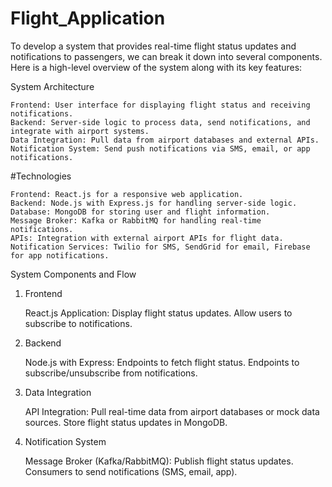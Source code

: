 # Flight_Application
To develop a system that provides real-time flight status updates and notifications to passengers, we can break it down into several components. Here is a high-level overview of the system along with its key features:

System Architecture

    Frontend: User interface for displaying flight status and receiving notifications.
    Backend: Server-side logic to process data, send notifications, and integrate with airport systems.
    Data Integration: Pull data from airport databases and external APIs.
    Notification System: Send push notifications via SMS, email, or app notifications.

#Technologies

    Frontend: React.js for a responsive web application.
    Backend: Node.js with Express.js for handling server-side logic.
    Database: MongoDB for storing user and flight information.
    Message Broker: Kafka or RabbitMQ for handling real-time notifications.
    APIs: Integration with external airport APIs for flight data.
    Notification Services: Twilio for SMS, SendGrid for email, Firebase for app notifications.

System Components and Flow
1. Frontend

    React.js Application:
        Display flight status updates.
        Allow users to subscribe to notifications.

2. Backend

    Node.js with Express:
        Endpoints to fetch flight status.
        Endpoints to subscribe/unsubscribe from notifications.

3. Data Integration

    API Integration:
        Pull real-time data from airport databases or mock data sources.
        Store flight status updates in MongoDB.

4. Notification System

    Message Broker (Kafka/RabbitMQ):
        Publish flight status updates.
        Consumers to send notifications (SMS, email, app).

